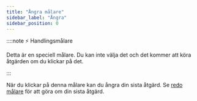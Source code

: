 ```yaml
---
title: "Ångra målare"
sidebar_label: "Ångra"
sidebar_position: 0
---
```


::::note ⚡ Handlingsmålare

Detta är en speciell målare. Du kan inte välja det och det kommer att köra åtgärden om du klickar på det.

:::

När du klickar på denna målare kan du ångra din sista åtgärd. Se [redo målare](redo) för att göra om din sista åtgärd.
